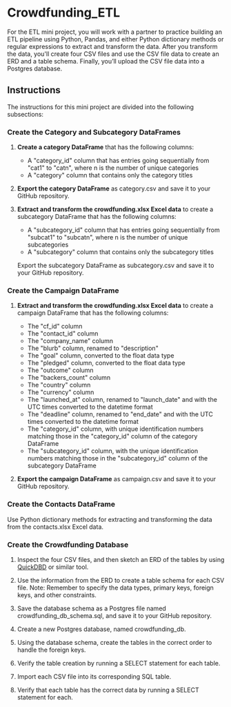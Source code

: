 # Crowdfunding_ETL

For the ETL mini project, you will work with a partner to practice building an ETL pipeline using Python, Pandas, and either Python dictionary methods or regular expressions to extract and transform the data. After you transform the data, you'll create four CSV files and use the CSV file data to create an ERD and a table schema. Finally, you’ll upload the CSV file data into a Postgres database.

## Instructions

The instructions for this mini project are divided into the following subsections:

### Create the Category and Subcategory DataFrames

1. **Create a category DataFrame** that has the following columns:
    - A "category_id" column that has entries going sequentially from "cat1" to "catn", where n is the number of unique categories
    - A "category" column that contains only the category titles

2. **Export the category DataFrame** as category.csv and save it to your GitHub repository.

3. **Extract and transform the crowdfunding.xlsx Excel data** to create a subcategory DataFrame that has the following columns:
    - A "subcategory_id" column that has entries going sequentially from "subcat1" to "subcatn", where n is the number of unique subcategories
    - A "subcategory" column that contains only the subcategory titles

    Export the subcategory DataFrame as subcategory.csv and save it to your GitHub repository.

### Create the Campaign DataFrame

1. **Extract and transform the crowdfunding.xlsx Excel data** to create a campaign DataFrame that has the following columns:
    - The "cf_id" column
    - The "contact_id" column
    - The "company_name" column
    - The "blurb" column, renamed to "description"
    - The "goal" column, converted to the float data type
    - The "pledged" column, converted to the float data type
    - The "outcome" column
    - The "backers_count" column
    - The "country" column
    - The "currency" column
    - The "launched_at" column, renamed to "launch_date" and with the UTC times converted to the datetime format
    - The "deadline" column, renamed to "end_date" and with the UTC times converted to the datetime format
    - The "category_id" column, with unique identification numbers matching those in the "category_id" column of the category DataFrame
    - The "subcategory_id" column, with the unique identification numbers matching those in the "subcategory_id" column of the subcategory DataFrame

2. **Export the campaign DataFrame** as campaign.csv and save it to your GitHub repository.

### Create the Contacts DataFrame

Use Python dictionary methods for extracting and transforming the data from the contacts.xlsx Excel data.

### Create the Crowdfunding Database

1. Inspect the four CSV files, and then sketch an ERD of the tables by using [QuickDBD](https://www.quickdatabasediagrams.com/) or similar tool.

2. Use the information from the ERD to create a table schema for each CSV file. Note: Remember to specify the data types, primary keys, foreign keys, and other constraints.

3. Save the database schema as a Postgres file named crowdfunding_db_schema.sql, and save it to your GitHub repository.

4. Create a new Postgres database, named crowdfunding_db.

5. Using the database schema, create the tables in the correct order to handle the foreign keys.

6. Verify the table creation by running a SELECT statement for each table.

7. Import each CSV file into its corresponding SQL table.

8. Verify that each table has the correct data by running a SELECT statement for each.
